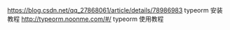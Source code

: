 https://blog.csdn.net/qq_27868061/article/details/78986983
typeorm 安装教程
http://typeorm.noonme.com/#/
typeorm 使用教程 